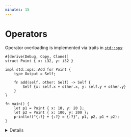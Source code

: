 ```yaml
---
minutes: 15
---
```


# Operators

Operator overloading is implemented via traits in [`std::ops`][1]:

```rust,editable
#[derive(Debug, Copy, Clone)]
struct Point { x: i32, y: i32 }

impl std::ops::Add for Point {
    type Output = Self;

    fn add(self, other: Self) -> Self {
        Self {x: self.x + other.x, y: self.y + other.y}
    }
}

fn main() {
    let p1 = Point { x: 10, y: 20 };
    let p2 = Point { x: 100, y: 200 };
    println!("{:?} + {:?} = {:?}", p1, p2, p1 + p2);
}
```

<details>

Discussion points:

* You could implement `Add` for `&Point`. In which situations is that useful?
    * Answer: `Add:add` consumes `self`. If type `T` for which you are
        overloading the operator is not `Copy`, you should consider overloading
        the operator for `&T` as well. This avoids unnecessary cloning on the
        call site.
* Why is `Output` an associated type? Could it be made a type parameter of the method?
    * Short answer: Function type parameters are controlled by the caller, but
        associated types (like `Output`) are controlled by the implementor of a
        trait.
* You could implement `Add` for two different types, e.g.
  `impl Add<(i32, i32)> for Point` would add a tuple to a `Point`.

</details>

[1]: https://doc.rust-lang.org/std/ops/index.html
